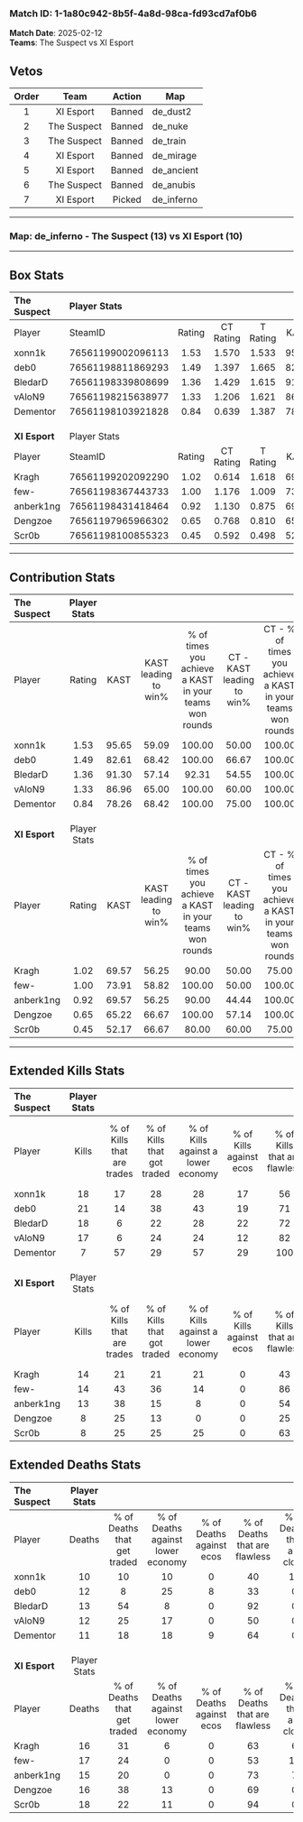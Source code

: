 ### Match ID: 1-1a80c942-8b5f-4a8d-98ca-fd93cd7af0b6  
**Match Date**: 2025-02-12  
**Teams**: The Suspect vs XI Esport  

## Vetos  

| Order | Team | Action | Map |
| :---: | :--: | :----: | --- |
| 1 | XI Esport | Banned | de_dust2 |
| 2 | The Suspect | Banned | de_nuke |
| 3 | The Suspect | Banned | de_train |
| 4 | XI Esport | Banned | de_mirage |
| 5 | XI Esport | Banned | de_ancient |
| 6 | The Suspect | Banned | de_anubis |
| 7 | XI Esport | Picked | de_inferno |

---  

### **Map**: de_inferno - The Suspect (13) vs XI Esport (10)  
---  

## Box Stats  

| **The Suspect** | Player Stats      |        |           |          |       |      |       |         |        |      |     |
| :- | :- | :-: | :-: | :-: | :-: | :-: | :-: | :-: | :-: | :-: | :-: |
| Player          | SteamID           | Rating | CT Rating | T Rating | KAST  | ADR  | Kills | Assists | Deaths | K/D  | HS% |
| xonn1k          | 76561199002096113 |  1.53  |   1.570   |  1.533   | 95.65 | 90.5 |  18   |    8    |   10   | 1.80 | 55  |
| deb0            | 76561198811869293 |  1.49  |   1.397   |  1.665   | 82.61 | 93.4 |  21   |    4    |   12   | 1.75 | 57  |
| BledarD         | 76561198339808699 |  1.36  |   1.429   |  1.615   | 91.30 | 73.3 |  18   |    4    |   13   | 1.38 | 44  |
| vAloN9          | 76561198215638977 |  1.33  |   1.206   |  1.621   | 86.96 | 78.5 |  17   |    6    |   12   | 1.42 | 58  |
| Dementor        | 76561198103921828 |  0.84  |   0.639   |  1.387   | 78.26 | 48.7 |   7   |   10    |   11   | 0.64 | 42  |
|                 |                   |        |           |          |       |      |       |         |        |      |     |
|                 |                   |        |           |          |       |      |       |         |        |      |     |
|                 |                   |        |           |          |       |      |       |         |        |      |     |
| **XI Esport**   | Player Stats      |        |           |          |       |      |       |         |        |      |     |
| Player          | SteamID           | Rating | CT Rating | T Rating | KAST  | ADR  | Kills | Assists | Deaths | K/D  | HS% |
| Kragh           | 76561199202092290 |  1.02  |   0.614   |  1.618   | 69.57 | 84.4 |  14   |    6    |   16   | 0.88 | 50  |
| few-            | 76561198367443733 |  1.00  |   1.176   |  1.009   | 73.91 | 72.7 |  14   |    7    |   17   | 0.82 | 50  |
| anberk1ng       | 76561198431418464 |  0.92  |   1.130   |  0.875   | 69.57 | 61.5 |  13   |    4    |   15   | 0.87 | 46  |
| Dengzoe         | 76561197965966302 |  0.65  |   0.768   |  0.810   | 65.22 | 51.9 |   8   |    4    |   16   | 0.50 | 75  |
| Scr0b           | 76561198100855323 |  0.45  |   0.592   |  0.498   | 52.17 | 39.0 |   8   |    0    |   18   | 0.44 | 25  |
---  

## Contribution Stats  

| **The Suspect** | Player Stats |       |                      |                                                        |                           |                                                             |                          |                                                            |
| :- | :-: | :-: | :-: | :-: | :-: | :-: | :-: | :-: |
| Player          |    Rating    | KAST  | KAST leading to win% | % of times you achieve a KAST in your teams won rounds | CT - KAST leading to win% | CT - % of times you achieve a KAST in your teams won rounds | T - KAST leading to win% | T - % of times you achieve a KAST in your teams won rounds |
| xonn1k          |     1.53     | 95.65 |        59.09         |                         100.00                         |           50.00           |                           100.00                            |          70.00           |                           100.00                           |
| deb0            |     1.49     | 82.61 |        68.42         |                         100.00                         |           66.67           |                           100.00                            |          70.00           |                           100.00                           |
| BledarD         |     1.36     | 91.30 |        57.14         |                         92.31                          |           54.55           |                           100.00                            |          60.00           |                           85.71                            |
| vAloN9          |     1.33     | 86.96 |        65.00         |                         100.00                         |           60.00           |                           100.00                            |          70.00           |                           100.00                           |
| Dementor        |     0.84     | 78.26 |        68.42         |                         100.00                         |           75.00           |                           100.00                            |          63.64           |                           100.00                           |
|                 |              |       |                      |                                                        |                           |                                                             |                          |                                                            |
|                 |              |       |                      |                                                        |                           |                                                             |                          |                                                            |
|                 |              |       |                      |                                                        |                           |                                                             |                          |                                                            |
| **XI Esport**   | Player Stats |       |                      |                                                        |                           |                                                             |                          |                                                            |
| Player          |    Rating    | KAST  | KAST leading to win% | % of times you achieve a KAST in your teams won rounds | CT - KAST leading to win% | CT - % of times you achieve a KAST in your teams won rounds | T - KAST leading to win% | T - % of times you achieve a KAST in your teams won rounds |
| Kragh           |     1.02     | 69.57 |        56.25         |                         90.00                          |           50.00           |                            75.00                            |          60.00           |                           100.00                           |
| few-            |     1.00     | 73.91 |        58.82         |                         100.00                         |           50.00           |                           100.00                            |          66.67           |                           100.00                           |
| anberk1ng       |     0.92     | 69.57 |        56.25         |                         90.00                          |           44.44           |                           100.00                            |          71.43           |                           83.33                            |
| Dengzoe         |     0.65     | 65.22 |        66.67         |                         100.00                         |           57.14           |                           100.00                            |          75.00           |                           100.00                           |
| Scr0b           |     0.45     | 52.17 |        66.67         |                         80.00                          |           60.00           |                            75.00                            |          71.43           |                           83.33                            |
---  

## Extended Kills Stats  

| **The Suspect** | Player Stats |                            |                            |                                    |                         |                              |                                 |                                       |                    |           |
| :- | :-: | :-: | :-: | :-: | :-: | :-: | :-: | :-: | :-: | :-: |
| Player          |    Kills     | % of Kills that are trades | % of Kills that got traded | % of Kills against a lower economy | % of Kills against ecos | % of Kills that are flawless | % of Kills that are close duels | % of Kills that are assisted by flash | Pistol Round Kills | AWP Kills |
| xonn1k          |      18      |             17             |             28             |                 28                 |           17            |              56              |                0                |                   0                   |         0          |     2     |
| deb0            |      21      |             14             |             38             |                 43                 |           19            |              71              |                0                |                  10                   |         0          |     0     |
| BledarD         |      18      |             6              |             22             |                 28                 |           22            |              72              |               11                |                  11                   |         8          |     2     |
| vAloN9          |      17      |             6              |             24             |                 24                 |           12            |              82              |               12                |                   0                   |         0          |     3     |
| Dementor        |      7       |             57             |             29             |                 57                 |           29            |             100              |                0                |                   0                   |         0          |     0     |
|                 |              |                            |                            |                                    |                         |                              |                                 |                                       |                    |           |
|                 |              |                            |                            |                                    |                         |                              |                                 |                                       |                    |           |
|                 |              |                            |                            |                                    |                         |                              |                                 |                                       |                    |           |
| **XI Esport**   | Player Stats |                            |                            |                                    |                         |                              |                                 |                                       |                    |           |
| Player          |    Kills     | % of Kills that are trades | % of Kills that got traded | % of Kills against a lower economy | % of Kills against ecos | % of Kills that are flawless | % of Kills that are close duels | % of Kills that are assisted by flash | Pistol Round Kills | AWP Kills |
| Kragh           |      14      |             21             |             21             |                 21                 |            0            |              43              |                0                |                   0                   |         0          |     1     |
| few-            |      14      |             43             |             36             |                 14                 |            0            |              86              |                0                |                  14                   |         0          |     3     |
| anberk1ng       |      13      |             38             |             15             |                 8                  |            0            |              54              |                0                |                   8                   |         0          |     1     |
| Dengzoe         |      8       |             25             |             13             |                 0                  |            0            |              25              |               13                |                  13                   |         0          |     5     |
| Scr0b           |      8       |             25             |             25             |                 25                 |            0            |              63              |                0                |                   0                   |         3          |     0     |
## Extended Deaths Stats  

| **The Suspect** | Player Stats |                             |                                   |                          |                               |                            |                           |               |
| :- | :-: | :-: | :-: | :-: | :-: | :-: | :-: | :-: |
| Player          |    Deaths    | % of Deaths that get traded | % of Deaths against lower economy | % of Deaths against ecos | % of Deaths that are flawless | % of Deaths that are close | % of Deaths while blinded | Deaths to AWP |
| xonn1k          |      10      |             10              |                10                 |            0             |              40               |             10             |            10             |       1       |
| deb0            |      12      |              8              |                25                 |            8             |              33               |             0              |             0             |       1       |
| BledarD         |      13      |             54              |                 8                 |            0             |              92               |             0              |            15             |       1       |
| vAloN9          |      12      |             25              |                17                 |            0             |              50               |             0              |             0             |       0       |
| Dementor        |      11      |             18              |                18                 |            9             |              64               |             0              |             9             |       0       |
|                 |              |                             |                                   |                          |                               |                            |                           |               |
|                 |              |                             |                                   |                          |                               |                            |                           |               |
|                 |              |                             |                                   |                          |                               |                            |                           |               |
| **XI Esport**   | Player Stats |                             |                                   |                          |                               |                            |                           |               |
| Player          |    Deaths    | % of Deaths that get traded | % of Deaths against lower economy | % of Deaths against ecos | % of Deaths that are flawless | % of Deaths that are close | % of Deaths while blinded | Deaths to AWP |
| Kragh           |      16      |             31              |                 6                 |            0             |              63               |             6              |            13             |       3       |
| few-            |      17      |             24              |                 0                 |            0             |              53               |             12             |             6             |       1       |
| anberk1ng       |      15      |             20              |                 0                 |            0             |              73               |             7              |             0             |       1       |
| Dengzoe         |      16      |             38              |                13                 |            0             |              69               |             0              |             6             |       1       |
| Scr0b           |      18      |             22              |                11                 |            0             |              94               |             0              |             0             |       2       |
